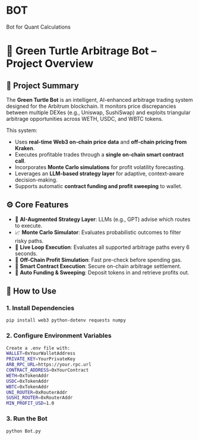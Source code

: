 # BOT
Bot for Quant Calculations

# 🐢 Green Turtle Arbitrage Bot – Project Overview

## 📘 Project Summary

The **Green Turtle Bot** is an intelligent, AI-enhanced arbitrage trading system designed for the Arbitrum blockchain. It monitors price discrepancies between multiple DEXes (e.g., Uniswap, SushiSwap) and exploits triangular arbitrage opportunities across WETH, USDC, and WBTC tokens.

This system:
- Uses **real-time Web3 on-chain price data** and **off-chain pricing from Kraken**.
- Executes profitable trades through a **single on-chain smart contract call**.
- Incorporates **Monte Carlo simulations** for profit volatility forecasting.
- Leverages an **LLM-based strategy layer** for adaptive, context-aware decision-making.
- Supports automatic **contract funding and profit sweeping** to wallet.

## ⚙️ Core Features

- 🧠 **AI-Augmented Strategy Layer**: LLMs (e.g., GPT) advise which routes to execute.
- 📈 **Monte Carlo Simulator**: Evaluates probabilistic outcomes to filter risky paths.
- 🔁 **Live Loop Execution**: Evaluates all supported arbitrage paths every 6 seconds.
- 🧪 **Off-Chain Profit Simulation**: Fast pre-check before spending gas.
- 🔐 **Smart Contract Execution**: Secure on-chain arbitrage settlement.
- 💸 **Auto Funding & Sweeping**: Deposit tokens in and retrieve profits out.

## 🚀 How to Use

### 1. **Install Dependencies**
```bash
pip install web3 python-dotenv requests numpy
```
### 2. **Configure Environment Variables**
```bash
Create a .env file with:
WALLET=0xYourWalletAddress
PRIVATE_KEY=YourPrivateKey
ARB_RPC_URL=https://your.rpc.url
CONTRACT_ADDRESS=0xYourContract
WETH=0xTokenAddr
USDC=0xTokenAddr
WBTC=0xTokenAddr
UNI_ROUTER=0xRouterAddr
SUSHI_ROUTER=0xRouterAddr
MIN_PROFIT_USD=1.0
```
### 3. **Run the Bot**
```bash
python Bot.py
```


